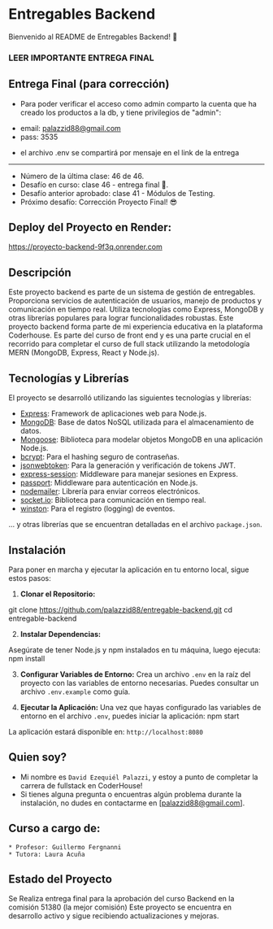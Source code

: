 # Entregables Backend

Bienvenido al README de Entregables Backend! 🚀

### LEER IMPORTANTE ENTREGA FINAL
## Entrega Final (para corrección)

- Para poder verificar el acceso como admin comparto la cuenta que ha creado los productos a la db, y tiene privilegios de "admin":
* email: palazzid88@gmail.com
* pass: 3535

- el archivo .env se compartirá por mensaje en el link de la entrega


-------------------------------------------------------------------------------------------------------------------------------------


* Número de la última clase: 46 de 46.
* Desafío en curso: clase 46 - entrega final 💪.
* Desafío anterior aprobado: clase 41 - Módulos de Testing.
* Próximo desafío: Corrección Proyecto Final! 😎


## Deploy del Proyecto en Render:

https://proyecto-backend-9f3q.onrender.com


## Descripción

Este proyecto backend es parte de un sistema de gestión de entregables. Proporciona servicios de autenticación de usuarios, manejo de productos y comunicación en tiempo real. Utiliza tecnologías como Express, MongoDB y otras librerías populares para lograr funcionalidades robustas.
Este proyecto backend forma parte de mi experiencia educativa en la plataforma Coderhouse. Es parte del curso de front end y es una parte crucial en el recorrido para completar el curso de full stack utilizando la metodología MERN (MongoDB, Express, React y Node.js).


## Tecnologías y Librerías

El proyecto se desarrolló utilizando las siguientes tecnologías y librerías:

- [Express](https://expressjs.com): Framework de aplicaciones web para Node.js.
- [MongoDB](https://www.mongodb.com): Base de datos NoSQL utilizada para el almacenamiento de datos.
- [Mongoose](https://mongoosejs.com): Biblioteca para modelar objetos MongoDB en una aplicación Node.js.
- [bcrypt](https://www.npmjs.com/package/bcrypt): Para el hashing seguro de contraseñas.
- [jsonwebtoken](https://www.npmjs.com/package/jsonwebtoken): Para la generación y verificación de tokens JWT.
- [express-session](https://www.npmjs.com/package/express-session): Middleware para manejar sesiones en Express.
- [passport](http://www.passportjs.org): Middleware para autenticación en Node.js.
- [nodemailer](https://nodemailer.com): Librería para enviar correos electrónicos.
- [socket.io](https://socket.io): Biblioteca para comunicación en tiempo real.
- [winston](https://github.com/winstonjs/winston): Para el registro (logging) de eventos.

... y otras librerías que se encuentran detalladas en el archivo `package.json`.


## Instalación

Para poner en marcha y ejecutar la aplicación en tu entorno local, sigue estos pasos:

1. **Clonar el Repositorio:**

git clone https://github.com/palazzid88/entregable-backend.git
cd entregable-backend


2. **Instalar Dependencias:**

Asegúrate de tener Node.js y npm instalados en tu máquina, luego ejecuta:
npm install


3. **Configurar Variables de Entorno:**
Crea un archivo `.env` en la raíz del proyecto con las variables de entorno necesarias. Puedes consultar un archivo `.env.example` como guía.


4. **Ejecutar la Aplicación:**
Una vez que hayas configurado las variables de entorno en el archivo `.env`, puedes iniciar la aplicación:
npm start

La aplicación estará disponible en: `http://localhost:8080`


## Quien soy?
- Mi nombre es `David Ezequiél Palazzi`, y estoy a punto de completar la carrera de fullstack en CoderHouse!
- Si tienes alguna pregunta o encuentras algún problema durante la instalación, no dudes en contactarme en [palazzid88@gmail.com].



## Curso a cargo de:
    * Profesor: Guillermo Fergnanni
    * Tutora: Laura Acuña



## Estado del Proyecto

Se Realiza entrega final para la aprobación del curso Backend en la comisión 51380 (la mejor comisión)
Este proyecto se encuentra en desarrollo activo y sigue recibiendo actualizaciones y mejoras.